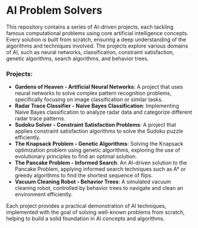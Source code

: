 # AI Problem Solvers

This repository contains a series of AI-driven projects, each tackling famous computational problems using core artificial intelligence concepts. Every solution is built from scratch, ensuring a deep understanding of the algorithms and techniques involved. The projects explore various domains of AI, such as neural networks, classification, constraint satisfaction, genetic algorithms, search algorithms, and behavior trees.

### Projects:

- **Gardens of Heaven - Artificial Neural Networks**: A project that uses neural networks to solve complex pattern recognition problems, specifically focusing on image classification or similar tasks.
- **Radar Trace Classifier - Naive Bayes Classification**: Implementing Naive Bayes classification to analyze radar data and categorize different radar trace patterns.
- **Sudoku Solver - Constraint Satisfaction Problems**: A project that applies constraint satisfaction algorithms to solve the Sudoku puzzle efficiently.
- **The Knapsack Problem - Genetic Algorithms**: Solving the Knapsack optimization problem using genetic algorithms, exploring the use of evolutionary principles to find an optimal solution.
- **The Pancake Problem - Informed Search**: An AI-driven solution to the Pancake Problem, applying informed search techniques such as A* or greedy algorithms to find the shortest sequence of flips.
- **Vacuum Cleaning Robot - Behavior Trees**: A simulated vacuum cleaning robot, controlled by behavior trees to navigate and clean an environment efficiently.

Each project provides a practical demonstration of AI techniques, implemented with the goal of solving well-known problems from scratch, helping to build a solid foundation in AI concepts and algorithms.

